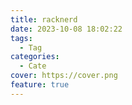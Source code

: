 ```yaml
---
title: racknerd
date: 2023-10-08 18:02:22
tags:
  - Tag
categories:
  - Cate
cover: https://cover.png
feature: true
---
```

